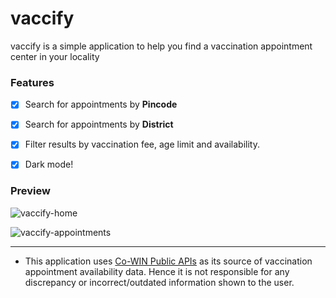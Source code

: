 # vaccify

vaccify is a simple application to help you find a vaccination appointment center in your locality

### Features

- [x] Search for appointments by **Pincode**
- [x] Search for appointments by **District**
- [x] Filter results by vaccination fee, age limit and availability.
- [x] Dark mode!


### Preview
![vaccify-home](https://user-images.githubusercontent.com/41268157/123561633-3d30bc80-d7c7-11eb-8025-b97e8656de65.png)

![vaccify-appointments](https://user-images.githubusercontent.com/41268157/123561641-46218e00-d7c7-11eb-8d1a-ea3aece0d17e.png)

---

- This application uses [Co-WIN Public APIs](https://apisetu.gov.in/public/api/cowin) as its source of vaccination appointment availability data. Hence it is not responsible for any discrepancy or incorrect/outdated information shown to the user.
